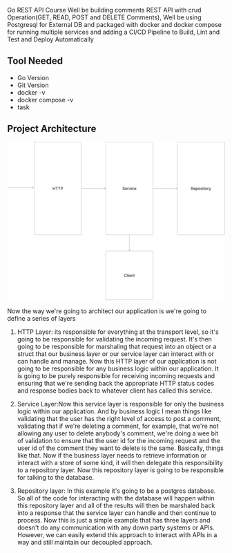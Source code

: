 Go REST API Course
Well be building comments REST API with crud Operation(GET, READ, POST and DELETE Comments), Well be using Postgresql for External DB and packaged with docker and docker compose for running multiple services and adding a CI/CD Pipeline to  Build, Lint and Test and Deploy  Automatically 

## Tool Needed 
* Go Version
* Git Version
* docker -v
* docker compose -v
* task

## Project Architecture 
![Alt text](image.png)

Now the way we're going to architect our application is we're going to define a series of layers

1. HTTP Layer: its responsible for everything at the transport level, so it's going to be responsible for validating the incoming request. It's then going to be responsible for marshaling that request into an object or a struct that our business layer or our service layer can interact with or can handle and manage. Now this HTTP layer of our application is not going to be responsible for any business logic within our application. It is going to be purely responsible for receiving incoming requests and ensuring that we're sending back the appropriate HTTP status codes and response bodies back to whatever client has called this service.

2. Service Layer:Now this service layer is responsible for only the business logic within our application. And by business logic I mean things like validating that the user has the right level of access to post a comment, validating that if we're deleting a comment, for example, that we're not allowing any user to delete anybody's comment, we're doing a wee bit of validation to ensure that the user id for the incoming request and the user id of the comment they want to delete is the same. Basically, things like that. Now if the business layer needs to retrieve information or interact with a store of some kind, it will then delegate this responsibility to a repository layer. Now this repository layer is going to be responsible for talking to the database.

3. Repository layer: In this example it's going to be a postgres database. So all of the code for interacting with the database will happen within this repository layer and all of the results will then be marshaled back into a response that the service layer can handle and then continue to process. Now this is just a simple example that has three layers and doesn't do any communication with any down party systems or APIs. However, we can easily extend this approach to interact with APIs in a way and still maintain our decoupled approach.